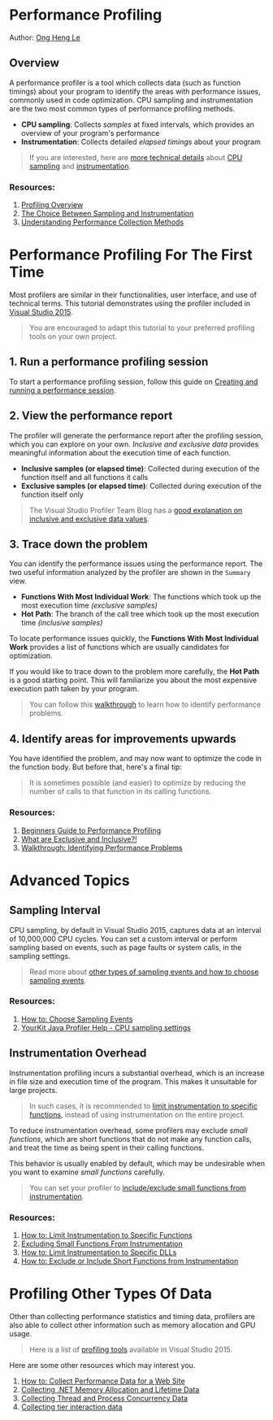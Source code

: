 # Performance Profiling

Author: [Ong Heng Le](https://github.com/initialshl)

## Overview

A performance profiler is a tool which collects data (such as function timings) about 
your program to identify the areas with performance issues, commonly used in code 
optimization. CPU sampling and instrumentation are the two most common types of 
performance profiling methods.

* **CPU sampling**: Collects *samples* at fixed intervals, which provides an overview of your program's performance
* **Instrumentation**: Collects detailed *elapsed timings* about your program

> If you are interested, here are [more technical details](https://blogs.msdn.microsoft.com/ejarvi/2005/04/07/the-choice-between-sampling-and-instrumentation/) about 
[CPU sampling](https://msdn.microsoft.com/en-us/library/dd264994.aspx#Anchor_0) and 
[instrumentation](https://msdn.microsoft.com/en-us/library/dd264994.aspx#Anchor_1).

### Resources:
1. [Profiling Overview](https://msdn.microsoft.com/en-us/library/bb384493(v=vs.110).aspx)
1. [The Choice Between Sampling and Instrumentation](https://blogs.msdn.microsoft.com/ejarvi/2005/04/07/the-choice-between-sampling-and-instrumentation/)
1. [Understanding Performance Collection Methods](https://msdn.microsoft.com/en-us/library/dd264994.aspx)

# Performance Profiling For The First Time

Most profilers are similar in their functionalities, user interface, and use of 
technical terms. This tutorial demonstrates using the profiler included in 
[Visual Studio 2015](https://www.visualstudio.com/downloads/).

> You are encouraged to adapt this tutorial to your preferred profiling 
tools on your own project. <br>

## 1. Run a performance profiling session

To start a performance profiling session, follow this guide on 
[Creating and running a performance session](https://msdn.microsoft.com/en-us/library/ms182372.aspx#Anchor_0).

## 2. View the performance report

The profiler will generate the performance report after the profiling session, which you 
can explore on your own. *Inclusive and exclusive data* provides meaningful information 
about the execution time of each function.

* **Inclusive samples (or elapsed time)**: Collected during execution of the function itself and all functions it calls
* **Exclusive samples (or elapsed time)**: Collected during execution of the function itself only

> The Visual Studio Profiler Team Blog has a [good explanation on inclusive and exclusive data values](https://blogs.msdn.microsoft.com/profiler/2004/06/09/what-are-exclusive-and-inclusive/).

## 3. Trace down the problem

You can identify the performance issues using the performance report. The two 
useful information analyzed by the profiler are shown in the `Summary` view.

* **Functions With Most Individual Work**: The functions which took up the most execution time *(exclusive samples)*
* **Hot Path**: The branch of the call tree which took up the most execution time *(inclusive samples)*

To locate performance issues quickly, the **Functions With Most Individual Work** provides 
a list of functions which are usually candidates for optimization.

If you would like to trace down to the problem more carefully, the **Hot Path** is a good 
starting point. This will familiarize you about the most expensive execution path taken 
by your program. 

> You can follow this [walkthrough](https://msdn.microsoft.com/en-us/library/ms182398.aspx)
to learn how to identify performance problems.

## 4. Identify areas for improvements upwards

You have identified the problem, and may now want to optimize the code in the 
function body. But before that, here's a final tip: 

> It is sometimes possible (and easier) to optimize by reducing the number of calls to 
that function in its calling functions.

### Resources:
1. [Beginners Guide to Performance Profiling](https://msdn.microsoft.com/en-us/library/ms182372.aspx)
1. [What are Exclusive and Inclusive?!](https://blogs.msdn.microsoft.com/profiler/2004/06/09/what-are-exclusive-and-inclusive/)
1. [Walkthrough: Identifying Performance Problems](https://msdn.microsoft.com/en-us/library/ms182398.aspx)

# Advanced Topics

## Sampling Interval

CPU sampling, by default in Visual Studio 2015, captures data at an interval of 
10,000,000 CPU cycles. You can set a custom interval or perform sampling based on events, 
such as page faults or system calls, in the sampling settings.

> Read more about [other types of sampling events and how to choose sampling events](https://msdn.microsoft.com/en-us/library/ms182376.aspx).

### Resources:
1. [How to: Choose Sampling Events](https://msdn.microsoft.com/en-us/library/ms182376.aspx)
1. [YourKit Java Profiler Help - CPU sampling settings](https://www.yourkit.com/docs/java/help/sampling_settings.jsp)

## Instrumentation Overhead

Instrumentation profiling incurs a substantial overhead, which is an increase in file size 
and execution time of the program. This makes it unsuitable for large projects.

> In such cases, it is recommended to [limit instrumentation to specific functions](https://msdn.microsoft.com/en-us/library/cc470663.aspx), 
instead of using instrumentation on the entire project.

To reduce instrumentation overhead, some profilers may exclude *small functions*, which 
are short functions that do not make any function calls, and treat the time as being 
spent in their calling functions.

This behavior is usually enabled by default, which may be undesirable when you want to 
examine *small functions* carefully.

> You can set your profiler to [include/exclude small functions from instrumentation](https://msdn.microsoft.com/en-us/library/bb514150.aspx).

### Resources:
1. [How to: Limit Instrumentation to Specific Functions](https://msdn.microsoft.com/en-us/library/cc470663.aspx)
1. [Excluding Small Functions From Instrumentation](https://blogs.msdn.microsoft.com/profiler/2008/07/08/excluding-small-functions-from-instrumentation/)
1. [How to: Limit Instrumentation to Specific DLLs](https://msdn.microsoft.com/en-us/library/bb385752.aspx)
1. [How to: Exclude or Include Short Functions from Instrumentation](https://msdn.microsoft.com/en-us/library/bb514150.aspx)

# Profiling Other Types Of Data

Other than collecting performance statistics and timing data, profilers are also able 
to collect other information such as memory allocation and GPU usage. 

> Here is a list of [profiling tools](https://msdn.microsoft.com/en-us/library/mt210448.aspx) available in Visual Studio 2015.

Here are some other resources which may interest you.

1. [How to: Collect Performance Data for a Web Site](https://msdn.microsoft.com/en-us/library/2s0xxa1d.aspx)
1. [Collecting .NET Memory Allocation and Lifetime Data](https://msdn.microsoft.com/en-us/library/dd264934.aspx)
1. [Collecting Thread and Process Concurrency Data](https://msdn.microsoft.com/en-us/library/dd265004.aspx)
1. [Collecting tier interaction data](https://msdn.microsoft.com/en-us/library/dd465169.aspx)
